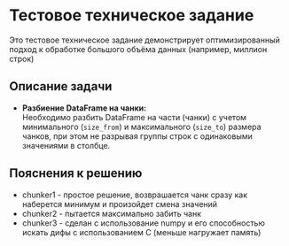 # Тестовое техническое задание

Это тестовое техническое задание демонстрирует оптимизированный подход к обработке большого объёма данных (например, миллион строк)

## Описание задачи

- **Разбиение DataFrame на чанки:**  
  Необходимо разбить DataFrame на части (чанки) с учетом минимального (`size_from`) и максимального (`size_to`) размера чанков, при этом не разрывая группы строк с одинаковыми значениями в столбце.

## Пояснения к решению
  - chunker1 - простое решение, возврашается чанк сразу как наберется минимум и произойдет смена значений
  - chunker2 - пытается максимально забить чанк
  - chunker3 - сделан с использование numpy и его способностью искать дифы с использованием С (меньше нагружает память)